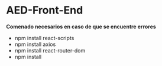 # AED-Front-End

**Comenado necesarios en caso de que se encuentre errores**

- npm install react-scripts
- npm install axios
- npm install react-router-dom
- npm install


